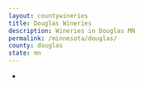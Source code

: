 ```yaml
---
layout: countywineries
title: Douglas Wineries
description: Wineries in Douglas MN
permalink: /minnesota/douglas/
county: douglas
state: mn
---
```

-
